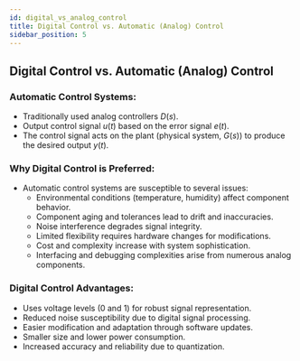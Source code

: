 ```yaml
---
id: digital_vs_analog_control
title: Digital Control vs. Automatic (Analog) Control
sidebar_position: 5
---
```


## Digital Control vs. Automatic (Analog) Control

### Automatic Control Systems:
- Traditionally used analog controllers $D(s)$.
- Output control signal $u(t)$ based on the error signal $e(t)$.
- The control signal acts on the plant (physical system, $G(s)$) to produce the desired output $y(t)$.

### Why Digital Control is Preferred:
- Automatic control systems are susceptible to several issues:
    - Environmental conditions (temperature, humidity) affect component behavior.
    - Component aging and tolerances lead to drift and inaccuracies.
    - Noise interference degrades signal integrity.
    - Limited flexibility requires hardware changes for modifications.
    - Cost and complexity increase with system sophistication.
    - Interfacing and debugging complexities arise from numerous analog components.

### Digital Control Advantages:
- Uses voltage levels (0 and 1) for robust signal representation.
- Reduced noise susceptibility due to digital signal processing.
- Easier modification and adaptation through software updates.
- Smaller size and lower power consumption.
- Increased accuracy and reliability due to quantization.
